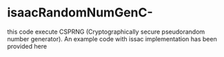 # isaacRandomNumGenC-
this code execute CSPRNG (Cryptographically secure pseudorandom number generator). An example code with issac implementation has been provided here 
